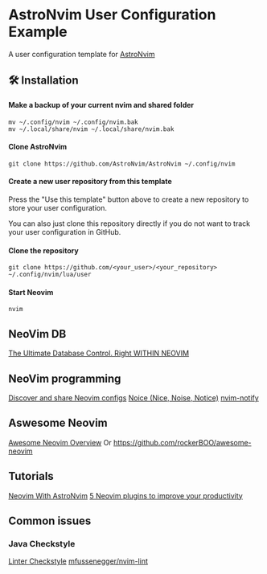 # AstroNvim User Configuration Example

A user configuration template for [AstroNvim](https://github.com/AstroNvim/AstroNvim)

## 🛠️ Installation

#### Make a backup of your current nvim and shared folder

```shell
mv ~/.config/nvim ~/.config/nvim.bak
mv ~/.local/share/nvim ~/.local/share/nvim.bak
```

#### Clone AstroNvim

```shell
git clone https://github.com/AstroNvim/AstroNvim ~/.config/nvim
```

#### Create a new user repository from this template

Press the "Use this template" button above to create a new repository to store your user configuration.

You can also just clone this repository directly if you do not want to track your user configuration in GitHub.

#### Clone the repository

```shell
git clone https://github.com/<your_user>/<your_repository> ~/.config/nvim/lua/user
```

#### Start Neovim

```shell
nvim
```

## NeoVim DB

[The Ultimate Database Control. Right WITHIN NEOVIM](https://www.youtube.com/watch?v=NhTPVXP8n7w)

## NeoVim programming

[Discover and share Neovim configs](https://dotfyle.com)
[Noice (Nice, Noise, Notice)](https://github.com/folke/noice.nvim)
[nvim-notify](https://github.com/rcarriga/nvim-notify)

## Aswesome Neovim

[Awesome Neovim Overview](https://www.trackawesomelist.com/rockerBOO/awesome-neovim/readme/#fuzzy-finder)
Or https://github.com/rockerBOO/awesome-neovim

## Tutorials

[Neovim With AstroNvim](https://www.youtube.com/watch?v=GEHPiZ10gOk)
[5 Neovim plugins to improve your productivity](https://www.youtube.com/watch?v=NJDu_53T_4M)

## Common issues

### Java Checkstyle

[Linter Checkstyle](https://github.com/mfussenegger/nvim-lint/blob/master/lua/lint/linters/checkstyle.lua)
[mfussenegger/nvim-lint](https://github.com/jose-elias-alvarez/null-ls.nvim/blob/main/doc/BUILTINS.md#checkstyle)
